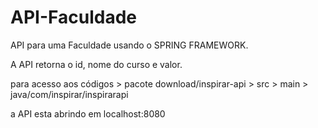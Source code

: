 # API-Faculdade
 API para uma Faculdade usando o SPRING FRAMEWORK.

 A API retorna o id, nome do curso e valor.

 para acesso aos códigos > pacote download/inspirar-api > src > main > java/com/inspirar/inspirarapi

 a API esta abrindo em localhost:8080
